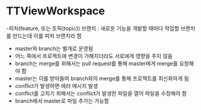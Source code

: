 ﻿# TTViewWorkspace
-피처(feature, 또는 토픽(topic)) 브랜치
 : 새로운 기능을 개발할 때마다 작업할 브랜치를 만드는데 이를 피처 브랜치라 함

- master와 branch는 별개로 운영됨
- 어느 쪽에서 프로젝트에 변경이 가해지더라도 서로에게 영향을 주지 않음
- branch는 merge를 위해서는 pull request를 통해 master에게 merge를 요청해야 함
- master는 이를 받아들여 branch와의 merge를 통해 프로젝트를 최신화하게 됨
- conflict가 발생하면 에러 메시지 발생
- conflict를 고치기 위해서는 conflict가 발생한 파일을 열어 파일을 수정해야 함
- branch에서 master로 파일 추가는 가능함

